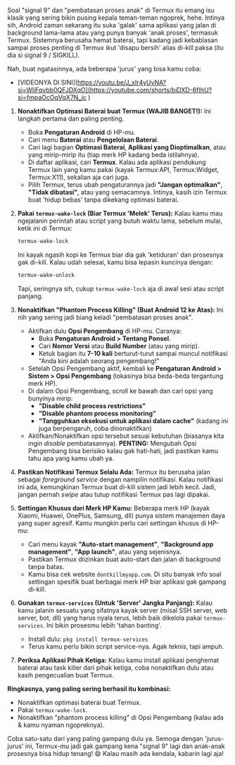 Soal "signal 9" dan "pembatasan proses anak" di Termux itu emang isu klasik yang sering bikin pusing kepala teman-teman ngoprek, hehe. 
Intinya sih, Android zaman sekarang itu suka 'galak' sama aplikasi yang jalan di background lama-lama atau yang punya banyak 'anak proses', termasuk Termux. 
Sistemnya berusaha hemat baterai, tapi kadang jadi kebablasan sampai proses penting di Termux ikut 'disapu bersih' alias di-kill paksa (itu dia si signal 9 / SIGKILL).

Nah, buat ngatasinnya, ada beberapa 'jurus' yang bisa kamu coba:
* [VIDEONYA DI SINI](https://youtu.be/J_xIr4yUvNA?si=WliFqvbb0QFJDXqO](https://youtube.com/shorts/biDXD-6fIhU?si=fmpaOcOqVqX7N_ic )

1.  **Nonaktifkan Optimasi Baterai buat Termux (WAJIB BANGET!):**
    Ini langkah pertama dan paling penting.
    * Buka **Pengaturan Android** di HP-mu.
    * Cari menu **Baterai** atau **Pengelolaan Baterai**.
    * Cari lagi bagian **Optimasi Baterai**, **Aplikasi yang Dioptimalkan**, atau yang mirip-mirip itu (tiap merk HP kadang beda istilahnya).
    * Di daftar aplikasi, cari **Termux**. Kalau ada aplikasi pendukung Termux lain yang kamu pakai (kayak Termux:API, Termux:Widget, Termux:X11), sekalian aja cari juga.
    * Pilih Termux, terus ubah pengaturannya jadi **"Jangan optimalkan"**, **"Tidak dibatasi"**, atau yang semacamnya. Intinya, kasih izin Termux buat 'hidup bebas' tanpa dikekang optimasi baterai.

2.  **Pakai `termux-wake-lock` (Biar Termux 'Melek' Terus):**
    Kalau kamu mau ngejalanin perintah atau script yang butuh waktu lama, sebelum mulai, ketik ini di Termux:
    ```bash
    termux-wake-lock
    ```
    Ini kayak ngasih kopi ke Termux biar dia gak 'ketiduran' dan prosesnya gak di-kill. Kalau udah selesai, kamu bisa lepasin kuncinya dengan:
    ```bash
    termux-wake-unlock
    ```
    Tapi, seringnya sih, cukup `termux-wake-lock` aja di awal sesi atau script panjang.

3.  **Nonaktifkan "Phantom Process Killing" (Buat Android 12 ke Atas):**
    Ini nih yang sering jadi biang keladi "pembatasan proses anak".
    * Aktifkan dulu **Opsi Pengembang** di HP-mu. Caranya:
        * Buka **Pengaturan Android > Tentang Ponsel**.
        * Cari **Nomor Versi** atau **Build Number** (atau yang mirip).
        * Ketuk bagian itu **7-10 kali** berturut-turut sampai muncul notifikasi "Anda kini adalah seorang pengembang!"
    * Setelah Opsi Pengembang aktif, kembali ke **Pengaturan Android > Sistem > Opsi Pengembang** (lokasinya bisa beda-beda tergantung merk HP).
    * Di dalam Opsi Pengembang, scroll ke bawah dan cari opsi yang bunyinya mirip:
        * **"Disable child process restrictions"**
        * **"Disable phantom process monitoring"**
        * **"Tangguhkan eksekusi untuk aplikasi dalam cache"** (kadang ini juga berpengaruh, coba dinonaktifkan)
    * Aktifkan/Nonaktifkan opsi tersebut sesuai kebutuhan (biasanya kita ingin *disable* pembatasannya). **PENTING:** Mengubah Opsi Pengembang bisa berisiko kalau gak hati-hati, jadi pastikan kamu tahu apa yang kamu ubah ya.

4.  **Pastikan Notifikasi Termux Selalu Ada:**
    Termux itu berusaha jalan sebagai *foreground service* dengan nampilin notifikasi. Kalau notifikasi ini ada, kemungkinan Termux buat di-kill sistem jadi lebih kecil. Jadi, jangan pernah *swipe* atau tutup notifikasi Termux pas lagi dipakai.

5.  **Settingan Khusus dari Merk HP Kamu:**
    Beberapa merk HP (kayak Xiaomi, Huawei, OnePlus, Samsung, dll) punya sistem manajemen daya yang super agresif. Kamu mungkin perlu cari settingan khusus di HP-mu:
    * Cari menu kayak **"Auto-start management"**, **"Background app management"**, **"App launch"**, atau yang sejenisnya.
    * Pastikan Termux diizinkan buat auto-start dan jalan di background tanpa batas.
    * Kamu bisa cek website `dontkillmyapp.com`. Di situ banyak info soal settingan spesifik buat berbagai merk HP biar aplikasi gak gampang di-kill.

6.  **Gunakan `termux-services` (Untuk 'Server' Jangka Panjang):**
    Kalau kamu jalanin sesuatu yang sifatnya kayak server (misal SSH server, web server, bot, dll) yang harus nyala terus, lebih baik dikelola pakai `termux-services`. Ini bikin prosesmu lebih 'tahan banting'.
    * Install dulu: `pkg install termux-services`
    * Terus kamu perlu bikin script service-nya. Agak teknis, tapi ampuh.

7.  **Periksa Aplikasi Pihak Ketiga:**
    Kalau kamu install aplikasi penghemat baterai atau task killer dari pihak ketiga, coba nonaktifkan dulu atau kasih pengecualian buat Termux.

**Ringkasnya, yang paling sering berhasil itu kombinasi:**
* Nonaktifkan optimasi baterai buat Termux.
* Pakai `termux-wake-lock`.
* Nonaktifkan "phantom process killing" di Opsi Pengembang (kalau ada & kamu nyaman ngopreknya).

Coba satu-satu dari yang paling gampang dulu ya. Semoga dengan 'jurus-jurus' ini, Termux-mu jadi gak gampang kena "signal 9" lagi dan anak-anak prosesnya bisa hidup tenang! 😄 Kalau masih ada kendala, kabarin lagi aja!
